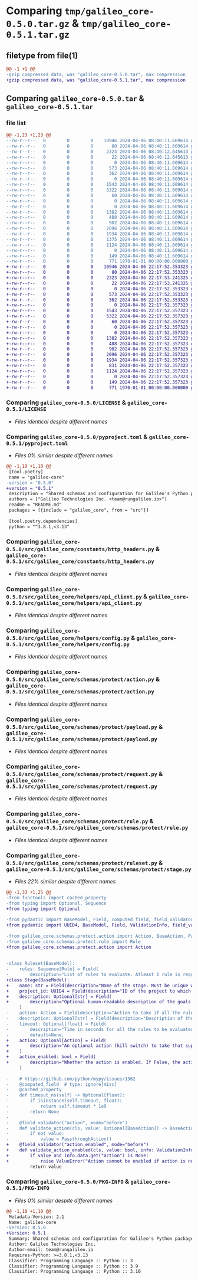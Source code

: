 # Comparing `tmp/galileo_core-0.5.0.tar.gz` & `tmp/galileo_core-0.5.1.tar.gz`

## filetype from file(1)

```diff
@@ -1 +1 @@
-gzip compressed data, was "galileo_core-0.5.0.tar", max compression
+gzip compressed data, was "galileo_core-0.5.1.tar", max compression
```

## Comparing `galileo_core-0.5.0.tar` & `galileo_core-0.5.1.tar`

### file list

```diff
@@ -1,23 +1,23 @@
--rw-r--r--   0        0        0    10946 2024-04-06 08:40:11.609614 galileo_core-0.5.0/LICENSE
--rw-r--r--   0        0        0       80 2024-04-06 08:40:11.609614 galileo_core-0.5.0/README.md
--rw-r--r--   0        0        0     2323 2024-04-06 08:40:12.645613 galileo_core-0.5.0/pyproject.toml
--rw-r--r--   0        0        0       22 2024-04-06 08:40:12.645613 galileo_core-0.5.0/src/galileo_core/__init__.py
--rw-r--r--   0        0        0        0 2024-04-06 08:40:11.609614 galileo_core-0.5.0/src/galileo_core/constants/__init__.py
--rw-r--r--   0        0        0      573 2024-04-06 08:40:11.609614 galileo_core-0.5.0/src/galileo_core/constants/http_headers.py
--rw-r--r--   0        0        0      362 2024-04-06 08:40:11.609614 galileo_core-0.5.0/src/galileo_core/constants/routes.py
--rw-r--r--   0        0        0        0 2024-04-06 08:40:11.609614 galileo_core-0.5.0/src/galileo_core/helpers/__init__.py
--rw-r--r--   0        0        0     1543 2024-04-06 08:40:11.609614 galileo_core-0.5.0/src/galileo_core/helpers/api_client.py
--rw-r--r--   0        0        0     5322 2024-04-06 08:40:11.609614 galileo_core-0.5.0/src/galileo_core/helpers/config.py
--rw-r--r--   0        0        0       60 2024-04-06 08:40:11.609614 galileo_core-0.5.0/src/galileo_core/helpers/logger.py
--rw-r--r--   0        0        0        0 2024-04-06 08:40:11.609614 galileo_core-0.5.0/src/galileo_core/schemas/__init__.py
--rw-r--r--   0        0        0        0 2024-04-06 08:40:11.609614 galileo_core-0.5.0/src/galileo_core/schemas/protect/__init__.py
--rw-r--r--   0        0        0     1382 2024-04-06 08:40:11.609614 galileo_core-0.5.0/src/galileo_core/schemas/protect/action.py
--rw-r--r--   0        0        0      488 2024-04-06 08:40:11.609614 galileo_core-0.5.0/src/galileo_core/schemas/protect/metric.py
--rw-r--r--   0        0        0      902 2024-04-06 08:40:11.609614 galileo_core-0.5.0/src/galileo_core/schemas/protect/payload.py
--rw-r--r--   0        0        0     2096 2024-04-06 08:40:11.609614 galileo_core-0.5.0/src/galileo_core/schemas/protect/request.py
--rw-r--r--   0        0        0     1934 2024-04-06 08:40:11.609614 galileo_core-0.5.0/src/galileo_core/schemas/protect/rule.py
--rw-r--r--   0        0        0     1375 2024-04-06 08:40:11.609614 galileo_core-0.5.0/src/galileo_core/schemas/protect/ruleset.py
--rw-r--r--   0        0        0     1124 2024-04-06 08:40:11.609614 galileo_core-0.5.0/src/galileo_core/schemas/protect/stage.py
--rw-r--r--   0        0        0        0 2024-04-06 08:40:11.609614 galileo_core-0.5.0/src/galileo_core/schemas/shared/__init__.py
--rw-r--r--   0        0        0      149 2024-04-06 08:40:11.609614 galileo_core-0.5.0/src/galileo_core/schemas/shared/metric.py
--rw-r--r--   0        0        0      771 1970-01-01 00:00:00.000000 galileo_core-0.5.0/PKG-INFO
+-rw-r--r--   0        0        0    10946 2024-04-06 22:17:52.353323 galileo_core-0.5.1/LICENSE
+-rw-r--r--   0        0        0       80 2024-04-06 22:17:52.353323 galileo_core-0.5.1/README.md
+-rw-r--r--   0        0        0     2323 2024-04-06 22:17:53.241325 galileo_core-0.5.1/pyproject.toml
+-rw-r--r--   0        0        0       22 2024-04-06 22:17:53.241325 galileo_core-0.5.1/src/galileo_core/__init__.py
+-rw-r--r--   0        0        0        0 2024-04-06 22:17:52.353323 galileo_core-0.5.1/src/galileo_core/constants/__init__.py
+-rw-r--r--   0        0        0      573 2024-04-06 22:17:52.353323 galileo_core-0.5.1/src/galileo_core/constants/http_headers.py
+-rw-r--r--   0        0        0      362 2024-04-06 22:17:52.353323 galileo_core-0.5.1/src/galileo_core/constants/routes.py
+-rw-r--r--   0        0        0        0 2024-04-06 22:17:52.357323 galileo_core-0.5.1/src/galileo_core/helpers/__init__.py
+-rw-r--r--   0        0        0     1543 2024-04-06 22:17:52.357323 galileo_core-0.5.1/src/galileo_core/helpers/api_client.py
+-rw-r--r--   0        0        0     5322 2024-04-06 22:17:52.357323 galileo_core-0.5.1/src/galileo_core/helpers/config.py
+-rw-r--r--   0        0        0       60 2024-04-06 22:17:52.357323 galileo_core-0.5.1/src/galileo_core/helpers/logger.py
+-rw-r--r--   0        0        0        0 2024-04-06 22:17:52.357323 galileo_core-0.5.1/src/galileo_core/schemas/__init__.py
+-rw-r--r--   0        0        0        0 2024-04-06 22:17:52.357323 galileo_core-0.5.1/src/galileo_core/schemas/protect/__init__.py
+-rw-r--r--   0        0        0     1382 2024-04-06 22:17:52.357323 galileo_core-0.5.1/src/galileo_core/schemas/protect/action.py
+-rw-r--r--   0        0        0      488 2024-04-06 22:17:52.357323 galileo_core-0.5.1/src/galileo_core/schemas/protect/metric.py
+-rw-r--r--   0        0        0      902 2024-04-06 22:17:52.357323 galileo_core-0.5.1/src/galileo_core/schemas/protect/payload.py
+-rw-r--r--   0        0        0     2096 2024-04-06 22:17:52.357323 galileo_core-0.5.1/src/galileo_core/schemas/protect/request.py
+-rw-r--r--   0        0        0     1934 2024-04-06 22:17:52.357323 galileo_core-0.5.1/src/galileo_core/schemas/protect/rule.py
+-rw-r--r--   0        0        0      831 2024-04-06 22:17:52.357323 galileo_core-0.5.1/src/galileo_core/schemas/protect/ruleset.py
+-rw-r--r--   0        0        0     1124 2024-04-06 22:17:52.357323 galileo_core-0.5.1/src/galileo_core/schemas/protect/stage.py
+-rw-r--r--   0        0        0        0 2024-04-06 22:17:52.357323 galileo_core-0.5.1/src/galileo_core/schemas/shared/__init__.py
+-rw-r--r--   0        0        0      149 2024-04-06 22:17:52.357323 galileo_core-0.5.1/src/galileo_core/schemas/shared/metric.py
+-rw-r--r--   0        0        0      771 1970-01-01 00:00:00.000000 galileo_core-0.5.1/PKG-INFO
```

### Comparing `galileo_core-0.5.0/LICENSE` & `galileo_core-0.5.1/LICENSE`

 * *Files identical despite different names*

### Comparing `galileo_core-0.5.0/pyproject.toml` & `galileo_core-0.5.1/pyproject.toml`

 * *Files 0% similar despite different names*

```diff
@@ -1,10 +1,10 @@
 [tool.poetry]
 name = "galileo-core"
-version = "0.5.0"
+version = "0.5.1"
 description = "Shared schemas and configuration for Galileo's Python packages."
 authors = ["Galileo Technologies Inc. <team@rungalileo.io>"]
 readme = "README.md"
 packages = [{include = "galileo_core", from = "src"}]
 
 [tool.poetry.dependencies]
 python = "^3.8.1,<3.13"
```

### Comparing `galileo_core-0.5.0/src/galileo_core/constants/http_headers.py` & `galileo_core-0.5.1/src/galileo_core/constants/http_headers.py`

 * *Files identical despite different names*

### Comparing `galileo_core-0.5.0/src/galileo_core/helpers/api_client.py` & `galileo_core-0.5.1/src/galileo_core/helpers/api_client.py`

 * *Files identical despite different names*

### Comparing `galileo_core-0.5.0/src/galileo_core/helpers/config.py` & `galileo_core-0.5.1/src/galileo_core/helpers/config.py`

 * *Files identical despite different names*

### Comparing `galileo_core-0.5.0/src/galileo_core/schemas/protect/action.py` & `galileo_core-0.5.1/src/galileo_core/schemas/protect/action.py`

 * *Files identical despite different names*

### Comparing `galileo_core-0.5.0/src/galileo_core/schemas/protect/payload.py` & `galileo_core-0.5.1/src/galileo_core/schemas/protect/payload.py`

 * *Files identical despite different names*

### Comparing `galileo_core-0.5.0/src/galileo_core/schemas/protect/request.py` & `galileo_core-0.5.1/src/galileo_core/schemas/protect/request.py`

 * *Files identical despite different names*

### Comparing `galileo_core-0.5.0/src/galileo_core/schemas/protect/rule.py` & `galileo_core-0.5.1/src/galileo_core/schemas/protect/rule.py`

 * *Files identical despite different names*

### Comparing `galileo_core-0.5.0/src/galileo_core/schemas/protect/ruleset.py` & `galileo_core-0.5.1/src/galileo_core/schemas/protect/stage.py`

 * *Files 22% similar despite different names*

```diff
@@ -1,33 +1,25 @@
-from functools import cached_property
-from typing import Optional, Sequence
+from typing import Optional
 
-from pydantic import BaseModel, Field, computed_field, field_validator
+from pydantic import UUID4, BaseModel, Field, ValidationInfo, field_validator
 
-from galileo_core.schemas.protect.action import Action, BaseAction, PassthroughAction
-from galileo_core.schemas.protect.rule import Rule
+from galileo_core.schemas.protect.action import Action
 
 
-class Ruleset(BaseModel):
-    rules: Sequence[Rule] = Field(
-        description="List of rules to evaluate. Atleast 1 rule is required.", default_factory=list, min_length=1
+class Stage(BaseModel):
+    name: str = Field(description="Name of the stage. Must be unique within the project.")
+    project_id: UUID4 = Field(description="ID of the project to which this stage belongs.")
+    description: Optional[str] = Field(
+        description="Optional human-readable description of the goals of this guardrail.", default=None
     )
-    action: Action = Field(description="Action to take if all the rules are met.", default_factory=PassthroughAction)
-    description: Optional[str] = Field(description="Description of the ruleset.", default=None)
-    timeout: Optional[float] = Field(
-        description="Time in seconds for all the rules to be evaluated. If not provided, will evaluate all the rules to completion or the timeout of the request.",
-        default=None,
+    action: Optional[Action] = Field(
+        description="An optional action (kill switch) to take that supersedes all ruleset validations.", default=None
+    )
+    action_enabled: bool = Field(
+        description="Whether the action is enabled. If False, the action will not be applied.", default=False
     )
 
-    # https://github.com/python/mypy/issues/1362
-    @computed_field  # type: ignore[misc]
-    @cached_property
-    def timeout_ns(self) -> Optional[float]:
-        if isinstance(self.timeout, float):
-            return self.timeout * 1e9
-        return None
-
-    @field_validator("action", mode="before")
-    def validate_action(cls, value: Optional[BaseAction]) -> BaseAction:
-        if not value:
-            value = PassthroughAction()
+    @field_validator("action_enabled", mode="before")
+    def validate_action_enabled(cls, value: bool, info: ValidationInfo) -> bool:
+        if value and info.data.get("action") is None:
+            raise ValueError("Action cannot be enabled if action is not set.")
         return value
```

### Comparing `galileo_core-0.5.0/PKG-INFO` & `galileo_core-0.5.1/PKG-INFO`

 * *Files 0% similar despite different names*

```diff
@@ -1,10 +1,10 @@
 Metadata-Version: 2.1
 Name: galileo-core
-Version: 0.5.0
+Version: 0.5.1
 Summary: Shared schemas and configuration for Galileo's Python packages.
 Author: Galileo Technologies Inc.
 Author-email: team@rungalileo.io
 Requires-Python: >=3.8.1,<3.13
 Classifier: Programming Language :: Python :: 3
 Classifier: Programming Language :: Python :: 3.9
 Classifier: Programming Language :: Python :: 3.10
```

